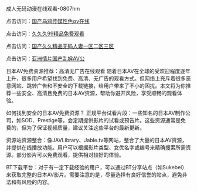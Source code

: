 成人无码动漫在线观看-0807hm

点击访问：<a href="https://heiliaoll4qsx.pages.dev">国产乌鸦传媒性色αv在线</a>

点击访问：<a href="https://heiliaoe8ajia.pages.dev">久久久99精品免费观看</a>

点击访问：<a href="https://heiliaozj3tjd.pages.dev">国产久久精品无码人妻一区二区三区</a>

点击访问：<a href="https://heiliaozj3tjd.pages.dev">亚洲情片国产乱婬AV公</a>

日本AV免费资源推荐：高清无广告在线观看
随着日本AV在全球的受欢迎程度逐年上升，很多用户希望找到免费、高清、无广告的观看方式。但网络上充斥着很多恶意网站、跳转广告和不安全的下载链接，给用户带来了不小的困扰。本文将为你推荐一些安全、高清且免费的日本AV资源，帮助你避开风险，享受顺畅的观看体验。

如何找到安全的日本AV免费资源？
正规平台试看片段：一些知名的日本AV制作公司，如SOD、Prestige等，会定期提供影片的试看或预告片。这些资源通常是免费的，但为了保证视频质量，建议关注这些平台的最新更新。

资源站资源整合：像JAVLibrary、Jable.tv等网站，整合了大量的日本AV资源，并提供在线播放功能。用户可以根据影片类型、女优名字或编号来精确搜索所需资源。部分影片可以免费观看，提供相对较好的体验。

BT下载平台：对于有一定下载经验的用户，可以通过BT分享站点（如Sukebei）来获取完整的日本AV影片。需要注意的是，尽量选择有良好信誉的站点，避免非法和有风险的内容。

<span style="display:none;">[Canonical link](）</span>
